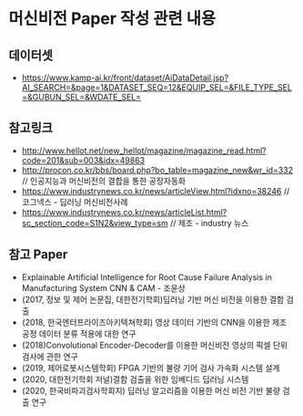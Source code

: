 # 머신비전 Paper 작성 관련 내용

## 데이터셋
- https://www.kamp-ai.kr/front/dataset/AiDataDetail.jsp?AI_SEARCH=&page=1&DATASET_SEQ=12&EQUIP_SEL=&FILE_TYPE_SEL=&GUBUN_SEL=&WDATE_SEL=

## 참고링크
- http://www.hellot.net/new_hellot/magazine/magazine_read.html?code=201&sub=003&idx=49863
- http://procon.co.kr/bbs/board.php?bo_table=magazine_new&wr_id=332 // 인공지능과 머신비전의 결합을 통한 공장자동화
- https://www.industrynews.co.kr/news/articleView.html?idxno=38246 // 코그넥스 - 딥러닝 머신비전사례
- https://www.industrynews.co.kr/news/articleList.html?sc_section_code=S1N2&view_type=sm // 제조 - industry 뉴스

## 참고 Paper
- Explainable Artificial Intelligence for Root Cause Failure Analysis in Manufacturing System CNN & CAM - 조윤상
- (2017, 정보 및 제어 논문집, 대한전기학회)딥러닝 기반 머신 비전을 이용한 결함 검출
- (2018, 한국엔터프라이즈아키텍쳐학회) 영상 데이터 기반의 CNN을 이용한 제조 공정 데이터 분류 적용에 대한 연구
- (2018)Convolutional Encoder-Decoder를 이용한 머신비전 영상의 픽셀 단위 검사에 관한 연구
- (2019, 제어로봇시스템학회) FPGA 기반의 불량 기어 검사 가속화 시스템 설계
- (2020, 대한전기학회 저널)결함 검출을 위한 임베디드 딥러닝 시스템
- (2020, 한국비파괴검사학회지) 딥러닝 알고리즘을 이용한 머신 비전 기반 불량 검출 연구
